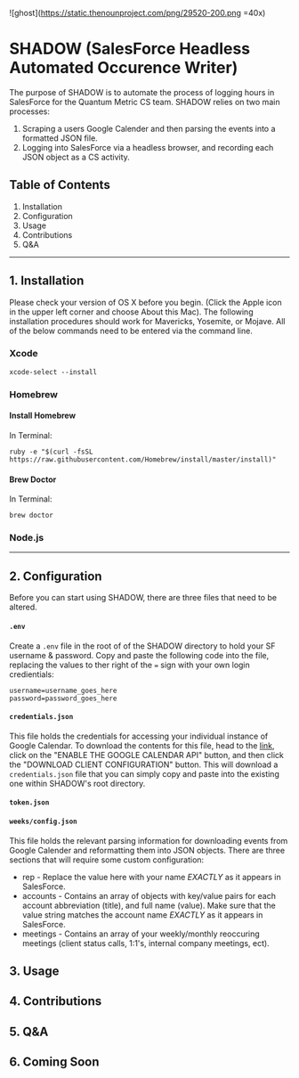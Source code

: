 ![ghost](https://static.thenounproject.com/png/29520-200.png =40x)

# SHADOW (**S**alesForce **H**eadless **A**utomate**d** **O**ccurence **W**riter)

The purpose of SHADOW is to automate the process of logging hours in SalesForce for the Quantum Metric CS team. SHADOW relies on two main processes: 

1. Scraping a users Google Calender and then parsing the events into a formatted JSON file.
2. Logging into SalesForce via a headless browser, and recording each JSON object as a CS activity. 

## Table of Contents

1. Installation
2. Configuration
3. Usage
4. Contributions
5. Q&A

--- 

## 1. Installation 

Please check your version of OS X before you begin. (Click the Apple icon in the upper left corner and choose About this Mac). The following installation procedures should work for Mavericks, Yosemite, or Mojave. All of the below commands need to be entered via the command line.

### Xcode 

```
xcode-select --install
```

### Homebrew

#### Install Homebrew

In Terminal:

```
ruby -e "$(curl -fsSL https://raw.githubusercontent.com/Homebrew/install/master/install)"

```

#### Brew Doctor

In Terminal:

```
brew doctor

```

### Node.js
--- 

## 2. Configuration

Before you can start using SHADOW, there are three files that need to be altered.

#### `.env`

Create a `.env` file in the root of of the SHADOW directory to hold your SF username & password. Copy and paste the following code into the file, replacing the values to ther right of the `=` sign with your own login credientials:

```
username=username_goes_here
password=password_goes_here
```

#### `credentials.json`

This file holds the credentials for accessing your individual instance of Google Calendar. To download the contents for this file, head to the [link](https://developers.google.com/calendar/quickstart/nodejs), click on the "ENABLE THE GOOGLE CALENDAR API" button, and then click the "DOWNLOAD CLIENT CONFIGURATION" button. This will download a `credentials.json` file that you can simply copy and paste into the existing one within SHADOW's root directory.

#### `token.json`


#### `weeks/config.json`

This file holds the relevant parsing information for downloading events from Google Calender and reformatting them into JSON objects. There are three sections that will require some custom configuration:

* rep - Replace the value here with your name _EXACTLY_ as it appears in SalesForce.
* accounts - Contains an array of objects with key/value pairs for each account abbreviation (title), and full name (value). Make sure that the value string matches the account name _EXACTLY_ as it appears in SalesForce.
* meetings - Contains an array of your weekly/monthly reoccuring meetings (client status calls, 1:1's, internal company meetings, ect).

## 3. Usage
## 4. Contributions
## 5. Q&A
## 6. Coming Soon